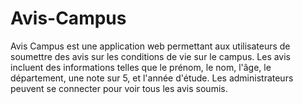 # Avis-Campus
Avis Campus est une application web permettant aux utilisateurs de soumettre des avis sur les conditions de vie sur le campus. Les avis incluent des informations telles que le prénom, le nom, l'âge, le département, une note sur 5, et l'année d'étude. Les administrateurs peuvent se connecter pour voir tous les avis soumis.
